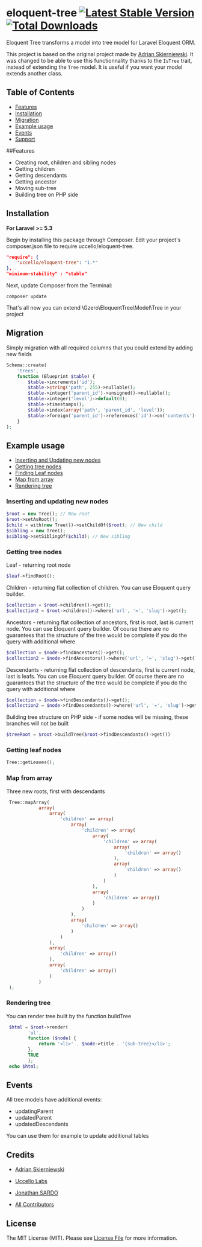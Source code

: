 eloquent-tree [![Latest Stable Version](https://poser.pugx.org/uccello/eloquent-tree/v/stable.png)](https://packagist.org/packages/uccello/eloquent-tree) [![Total Downloads](https://poser.pugx.org/uccello/eloquent-tree/downloads.png)](https://packagist.org/packages/uccello/eloquent-tree)
=============

Eloquent Tree transforms a model into tree model for Laravel Eloquent ORM.

This project is based on the original project made by [Adrian Skierniewski](https://github.com/AdrianSkierniewski/eloquent-tree). It was changed to be able to use this functionnality thanks to the `IsTree` trait, instead of extending the `Tree` model. It is useful if you want your model extends another class.

## Table of Contents

- [Features](#features)
- [Installation](#installation)
- [Migration](#migration)
- [Example usage](#example-usage)
- [Events](#events)
- [Support](#support)

##Features

* Creating root, children and sibling nodes
* Getting children
* Getting descendants
* Getting ancestor
* Moving sub-tree
* Building tree on PHP side


## Installation

**For Laravel >= 5.3**

Begin by installing this package through Composer. Edit your project's composer.json file to require uccello/eloquent-tree.
```json
"require": {
    "uccello/eloquent-tree": "1.*"
},
"minimum-stability" : "stable"
```
Next, update Composer from the Terminal:
```
composer update
```
That's all now you can extend \Gzero\EloquentTree\Model\Tree in your project

## Migration
Simply migration with all required columns that you could extend by adding new fields
```php
Schema::create(
    'trees',
    function (Blueprint $table) {
        $table->increments('id');
        $table->string('path', 255)->nullable();
        $table->integer('parent_id')->unsigned()->nullable();
        $table->integer('level')->default(0);
        $table->timestamps();
        $table->index(array('path', 'parent_id', 'level'));
        $table->foreign('parent_id')->references('id')->on('contents')->onDelete('CASCADE');
    }
);
```

## Example usage

- [Inserting and Updating new nodes](#inserting-and-updating-new-nodes)
- [Getting tree nodes](#getting-tree-nodes)
- [Finding Leaf nodes](#getting-leaf-nodes)
- [Map from array](#map-from-array)
- [Rendering tree](#rendering-tree)

### Inserting and updating new nodes

```php
$root = new Tree(); // New root
$root->setAsRoot();
$child = with(new Tree())->setChildOf($root); // New child
$sibling = new Tree();
$sibling->setSiblingOf($child); // New sibling
```

### Getting tree nodes

Leaf - returning root node
```php
$leaf->findRoot();
```

Children - returning flat collection of children. You can use Eloquent query builder.
```php
$collection = $root->children()->get();
$collection2 = $root->children()->where('url', '=', 'slug')->get();
```
Ancestors - returning flat collection of ancestors, first is root, last is current node. You can use Eloquent query builder.
            Of course there are no guarantees that the structure of the tree would be complete if you do the query with additional where
```php
$collection = $node->findAncestors()->get();
$collection2 = $node->findAncestors()->where('url', '=', 'slug')->get();
```

Descendants - returning flat collection of descendants, first is current node, last is leafs. You can use Eloquent query builder. Of course there are no guarantees that the structure of the tree would be complete if you do the query with additional where
```php
$collection = $node->findDescendants()->get();
$collection2 = $node->findDescendants()->where('url', '=', 'slug')->get();
```

Building tree structure on PHP side - if some nodes will be missing, these branches will not be built
```php
$treeRoot = $root->buildTree($root->findDescendants()->get())
```

### Getting leaf nodes
```php
Tree::getLeaves();
```

### Map from array

Three new roots, first with descendants
```php
 Tree::mapArray(
            array(
                array(
                    'children' => array(
                        array(
                            'children' => array(
                                array(
                                    'children' => array(
                                        array(
                                            'children' => array()
                                        ),
                                        array(
                                            'children' => array()
                                        )
                                    )
                                ),
                                array(
                                    'children' => array()
                                )
                            )
                        ),
                        array(
                            'children' => array()
                        )
                    )
                ),
                array(
                    'children' => array()
                ),
                array(
                    'children' => array()
                )
            )
 );
```

### Rendering tree

You can render tree built by the function buildTree
```php
 $html = $root->render(
        'ul',
        function ($node) {
            return '<li>' . $node->title . '{sub-tree}</li>';
        },
        TRUE
        );
 echo $html;
```

## Events

All tree models have additional events:
* updatingParent
* updatedParent
* updatedDescendants

You can use them for example to update additional tables


## Credits

- [Adrian Skierniewski][link-original-author]

- [Uccello Labs][link-organization]

- [Jonathan SARDO][link-author]

- [All Contributors][link-contributors]


## License

The MIT License (MIT). Please see [License File](LICENSE.md) for more information.


[link-original-project]: https://github.com/AdrianSkierniewski/eloquent-tree
[link-organization]: https://github.com/uccellolabs
[link-original-author]: https://github.com/AdrianSkierniewski
[link-author]: https://github.com/sardoj
[link-contributors]: ../../contributors
